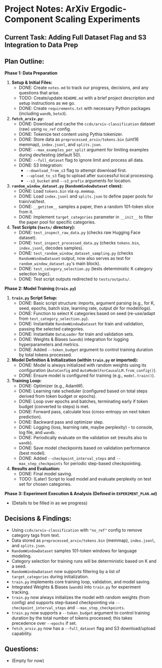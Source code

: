 # Project Notes: ArXiv Ergodic-Component Scaling Experiments

## Current Task: Adding Full Dataset Flag and S3 Integration to Data Prep

## Plan Outline:

**Phase 1: Data Preparation**

1.  **Setup & Initial Files:**
    *   DONE: Create `notes.md` to track our progress, decisions, and any questions that arise.
    *   TODO: Create/update `README.md` with a brief project description and setup instructions as we go.
    *   DONE: Create `requirements.txt` with necessary Python packages (including `wandb`, `boto3`).
2.  **`fetch_arxiv.py`:**
    *   DONE: Download and cache the `ccdv/arxiv-classification` dataset (raw) using `no_ref` config.
    *   DONE: Tokenize text content using Pythia tokenizer.
    *   DONE: Store data as `preprocessed_arxiv/tokens.bin` (uint16 memmap), `index.jsonl`, and `splits.json`.
    *   DONE: `--max_examples_per_split` argument for limiting examples during dev/testing (default 50).
    *   DONE: `--full_dataset` flag to ignore limit and process all data.
    *   DONE: S3 Integration:
        *   `--download_from_s3` flag to attempt download first.
        *   `--upload_to_s3` flag to upload after successful local processing.
        *   `--s3_bucket` and `--s3_prefix` arguments for location.
3.  **`random_window_dataset.py` (`RandomWindowDataset` class):**
    *   DONE: Load `tokens.bin` via `np.memmap`.
    *   DONE: Load `index.jsonl` and `splits.json` to define paper pools for train/val/test.
    *   DONE: `__getitem__` samples a paper, then a random 101-token slice from it.
    *   DONE: Implement `target_categories` parameter in `__init__` to filter the paper pool for specific categories.
4.  **Test Scripts (`tests/` directory):**
    *   DONE: `test_inspect_raw_data.py` (checks raw Hugging Face dataset).
    *   DONE: `test_inspect_processed_data.py` (checks `tokens.bin`, `index.jsonl`, decodes samples).
    *   DONE: `test_random_window_dataset_sampling.py` (checks `RandomWindowDataset` output, now also serves as test for `random_window_dataset.py`'s main block).
    *   DONE: `test_category_selection.py` (tests deterministic K category selection logic).
    *   DONE: Test script outputs redirected to `tests/outputs/`.

**Phase 2: Model Training (`train.py`)**

1.  **`train.py` Script Setup:**
    *   DONE: Basic script structure: imports, argument parsing (e.g., for K, seed, epochs, batch size, learning rate, output dir for model/logs).
    *   DONE: Function to select K categories based on seed (re-use/adapt from `test_category_selection.py`).
    *   DONE: Instantiate `RandomWindowDataset` for train and validation, passing the selected categories.
    *   DONE: Instantiate `DataLoader` for train and validation sets.
    *   DONE: Weights & Biases (`wandb`) integration for logging hyperparameters and metrics.
    *   DONE: Added `--token_budget` argument to control training duration by total tokens processed.
2.  **Model Definition & Initialization (within `train.py` or imported):**
    *   DONE: Model is always initialized with random weights using its configuration (`AutoConfig` and `AutoModelForCausalLM.from_config()`).
    *   DONE: Ensure model is configured for training (e.g., `model.train()`).
3.  **Training Loop:**
    *   DONE: Optimizer (e.g., AdamW).
    *   DONE: Learning rate scheduler (configured based on total steps derived from token budget or epochs).
    *   DONE: Loop over epochs and batches, terminating early if token budget (converted to steps) is met.
    *   DONE: Forward pass, calculate loss (cross-entropy on next token prediction).
    *   DONE: Backward pass and optimizer step.
    *   DONE: Logging (loss, learning rate, maybe perplexity) - to console, log file, and `wandb`.
    *   DONE: Periodically evaluate on the validation set (results also to `wandb`).
    *   DONE: Save model checkpoints based on validation performance (best model).
    *   DONE: Added `--checkpoint_interval_steps` and `--max_step_checkpoints` for periodic step-based checkpointing.
4.  **Results and Evaluation:**
    *   DONE: Final model saving.
    *   TODO: (Later) Script to load model and evaluate perplexity on test set for chosen categories.

**Phase 3: Experiment Execution & Analysis (Defined in `EXPERIMENT_PLAN.md`)**

*   (Details to be filled in as we progress)

## Decisions & Findings:

*   Using `ccdv/arxiv-classification` with `"no_ref"` config to remove category tags from text.
*   Data stored as `preprocessed_arxiv/tokens.bin` (memmap), `index.jsonl`, and `splits.json`.
*   `RandomWindowDataset` samples 101-token windows for language modeling.
*   Category selection for training runs will be deterministic based on K and a seed.
*   `RandomWindowDataset` now supports filtering by a list of `target_categories` during initialization.
*   `train.py` implements core training loop, validation, and model saving.
*   Integrated Weights & Biases (`wandb`) into `train.py` for experiment tracking.
*   `train.py` now always initializes the model with random weights (from config) and supports step-based checkpointing via `--checkpoint_interval_steps` and `--max_step_checkpoints`.
*   `train.py` now supports a `--token_budget` argument to control training duration by the total number of tokens processed; this takes precedence over `--epochs` if set.
*   `fetch_arxiv.py` now has a `--full_dataset` flag and S3 download/upload capability.

## Questions:

*   (Empty for now) 